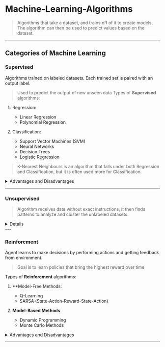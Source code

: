 # Machine-Learning-Algorithms
>Algorithms that take a dataset, and trains off of it to create models. The algorithm can then be used to predict values based on the dataset.
---
## Categories of Machine Learning

### Supervised
Algorithms trained on labeled datasets. Each trained set is paired with an output label.
>Used to predict the output of new unseen data
Types of **Supervised** algorithms:
1. Regression:
   + Linear Regression
   + Polynomial Regression

2. Classification:
   + Support Vector Machines (SVM)
   + Neural Networks
   + Decision Trees
   + Logistic Regression
>K-Nearest Neighbours is an algorithm that falls under both Regression and Classification, but it is often used more for Classification.
<details>
   <summary>Advantages and Disadvantages</summary>
   
   ### Advantages
   + Highly accurate with enough labeled data
   + Clear results
   ### Disadvantages
   + Reguires large amount of data, often hard to obtain
   + Does not perform well on unseen data 
</details>

   ---
   ### Unsupervised
   >Algorithm receives data without exact instructions, it then finds patterns to analyze and cluster the unlabeled datasets.
   <details>
   Types of **Unsupervised** algorithms:
   1. **Clustering:**
      + K-Means Clustering
      + Hierarchical Clustering
      + DBSCAN (Density-Based Spatial Clustering of Applications with Noise)
      
   2. **Associations:**
      + Apriori Algorithm
      + Eclat Algorithm
        
   3. **Dimensionality Reduction**
      + PCA (Principal Component Analysis)
      + t-SNE (t-Distributed Stochastic Neighbor Embedding)
   
   <details>
      <summary>Advantages and Disadvantages</summary>
      
      ### Advantages
      + Works with unlabled data, which is easier to gather
      + Useful for finding general patterns in data
      ### Disadvantages
      + Hard to evaluate as there are no labels
      + Requires domain knowledge to interpret results
   </details>
</details>
---

### Reinforcment
Agent learns to make decisions by performing actions and getting feedback from environment.
> Goal is to learn policies that bring the highest reward over time

Types of **Reinforcment** algorithms:
1. **Model-Free Methods:
   + Q-Learning
   + SARSA (State-Action-Reward-State-Action)

2. **Model-Based Methods**
   + Dynamic Programming
   + Monte Carlo Methods

<Details>
   <summary>Advantages and Disadvantages</summary>

   ### Advantages
   + Handles complex, multi-dimensional environments
   + Learns through trial and error
   ### Disadvantages
   + Requires a lot of data and computation power
   + Can be hard to tune/debeug
</Details>

---

   
